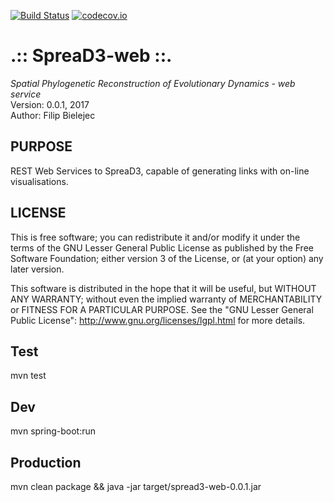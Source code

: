 [![Build Status](https://travis-ci.org/phylogeography/SpreaD3-web.svg?branch=master)](https://travis-ci.org/phylogeography/SpreaD3-web) [![codecov.io](https://codecov.io/gh/phylogeography/SpreaD3-web/coverage.svg?branch=master)](https://codecov.io/gh/phylogeography/SpreaD3-web?branch=master)

.:: SpreaD3-web ::.
===================

*Spatial Phylogenetic Reconstruction of Evolutionary Dynamics - web service* <br />
Version: 0.0.1, 2017 <br />
Author: Filip Bielejec <br />

## PURPOSE
REST Web Services to SpreaD3, capable of generating links with on-line visualisations.


## LICENSE
  This is free software; you can redistribute it and/or modify 
  it under the terms of the GNU Lesser General Public License as 
  published by the Free Software Foundation; either version 3 
  of the License, or (at your option) any later version. 
 
   This software is distributed in the hope that it will be useful,
   but WITHOUT ANY WARRANTY; without even the implied warranty of 
   MERCHANTABILITY or FITNESS FOR A PARTICULAR PURPOSE.  See the 
   "GNU Lesser General Public License": http://www.gnu.org/licenses/lgpl.html for more details.


 
## Test

mvn test
 
## Dev

mvn spring-boot:run
 
## Production

mvn clean package && java -jar target/spread3-web-0.0.1.jar

